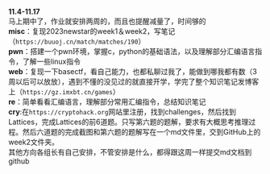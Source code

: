 **11.4-11.17**</br>
马上期中了，作业就安排两周的，而且也提醒减量了，时间够的</br>
**misc**：复现2023newstar的week1＆week2，写笔记（`https://buuoj.cn/match/matches/190`）</br>
**pwn**：搭建一个pwn环境，掌握c，python的基础语法，以及理解部分汇编语言指令，了解一些linux指令</br>
**web**：复现一下basectf，看自己能力，也都私聊过我了，能做到哪我都有数（3周以后可以放放），遇到不懂的没见过的就直接开学，学完了整个知识笔记发博客上（`https://gz.imxbt.cn/games`）</br>
**re**：简单看看汇编语言，理解部分常用汇编指令，总结知识笔记</br>
**cry**:在`https://cryptohack.org`网站里注册，找到challenges，然后找到Lattices，完成Lattices的前6道题。只写第六题的题解，要求有大概思考推理过程。然后六道题的完成截图和第六题的题解写在一个md文件里，交到GitHub上的week2文件夹。</br>
其他方向各组长有自己安排，不管安排是什么，都得跟这周一样提交md文档到github</br>
